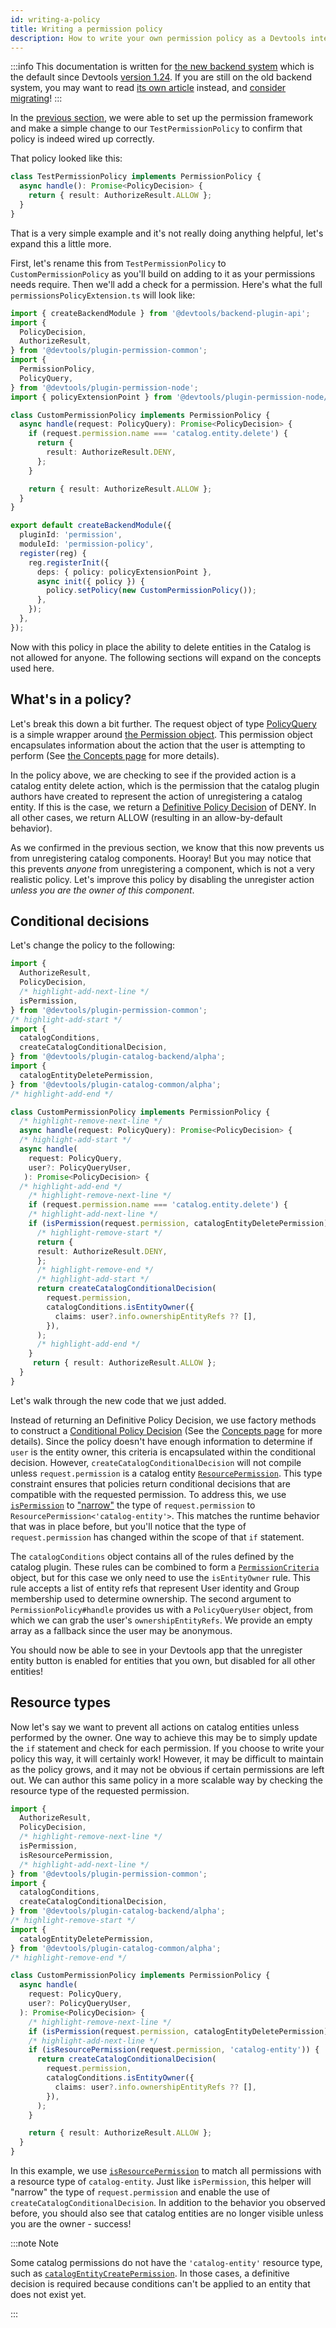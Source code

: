 ```yaml
---
id: writing-a-policy
title: Writing a permission policy
description: How to write your own permission policy as a Devtools integrator
---
```


:::info
This documentation is written for [the new backend system](../backend-system/index.md) which is the default since Devtools [version 1.24](../releases/v1.24.0.md). If you are still on the old backend system, you may want to read [its own article](./writing-a-policy--old.md) instead, and [consider migrating](../backend-system/building-backends/08-migrating.md)!
:::

In the [previous section](./getting-started.md), we were able to set up the permission framework and make a simple change to our `TestPermissionPolicy` to confirm that policy is indeed wired up correctly.

That policy looked like this:

```ts title="packages/backend/src/extensions/permissionsPolicyExtension.ts"
class TestPermissionPolicy implements PermissionPolicy {
  async handle(): Promise<PolicyDecision> {
    return { result: AuthorizeResult.ALLOW };
  }
}
```

That is a very simple example and it's not really doing anything helpful, let's expand this a little more.

First, let's rename this from `TestPermissionPolicy` to `CustomPermissionPolicy` as you'll build on adding to it as your permissions needs require. Then we'll add a check for a permission. Here's what the full `permissionsPolicyExtension.ts` will look like:

```ts title="packages/backend/src/extensions/permissionsPolicyExtension.ts"
import { createBackendModule } from '@devtools/backend-plugin-api';
import {
  PolicyDecision,
  AuthorizeResult,
} from '@devtools/plugin-permission-common';
import {
  PermissionPolicy,
  PolicyQuery,
} from '@devtools/plugin-permission-node';
import { policyExtensionPoint } from '@devtools/plugin-permission-node/alpha';

class CustomPermissionPolicy implements PermissionPolicy {
  async handle(request: PolicyQuery): Promise<PolicyDecision> {
    if (request.permission.name === 'catalog.entity.delete') {
      return {
        result: AuthorizeResult.DENY,
      };
    }

    return { result: AuthorizeResult.ALLOW };
  }
}

export default createBackendModule({
  pluginId: 'permission',
  moduleId: 'permission-policy',
  register(reg) {
    reg.registerInit({
      deps: { policy: policyExtensionPoint },
      async init({ policy }) {
        policy.setPolicy(new CustomPermissionPolicy());
      },
    });
  },
});
```

Now with this policy in place the ability to delete entities in the Catalog is not allowed for anyone. The following sections will expand on the concepts used here.

## What's in a policy?

Let's break this down a bit further. The request object of type [PolicyQuery](https://devtools.khulnasoft.com/docs/reference/plugin-permission-node.policyquery) is a simple wrapper around [the Permission object](https://devtools.khulnasoft.com/docs/reference/plugin-permission-common.permission). This permission object encapsulates information about the action that the user is attempting to perform (See [the Concepts page](./concepts.md) for more details).

In the policy above, we are checking to see if the provided action is a catalog entity delete action, which is the permission that the catalog plugin authors have created to represent the action of unregistering a catalog entity. If this is the case, we return a [Definitive Policy Decision](https://devtools.khulnasoft.com/docs/reference/plugin-permission-common.definitivepolicydecision) of DENY. In all other cases, we return ALLOW (resulting in an allow-by-default behavior).

As we confirmed in the previous section, we know that this now prevents us from unregistering catalog components. Hooray! But you may notice that this prevents _anyone_ from unregistering a component, which is not a very realistic policy. Let's improve this policy by disabling the unregister action _unless you are the owner of this component_.

## Conditional decisions

Let's change the policy to the following:

```ts
import {
  AuthorizeResult,
  PolicyDecision,
  /* highlight-add-next-line */
  isPermission,
} from '@devtools/plugin-permission-common';
/* highlight-add-start */
import {
  catalogConditions,
  createCatalogConditionalDecision,
} from '@devtools/plugin-catalog-backend/alpha';
import {
  catalogEntityDeletePermission,
} from '@devtools/plugin-catalog-common/alpha';
/* highlight-add-end */

class CustomPermissionPolicy implements PermissionPolicy {
  /* highlight-remove-next-line */
  async handle(request: PolicyQuery): Promise<PolicyDecision> {
  /* highlight-add-start */
  async handle(
    request: PolicyQuery,
    user?: PolicyQueryUser,
   ): Promise<PolicyDecision> {
  /* highlight-add-end */
    /* highlight-remove-next-line */
    if (request.permission.name === 'catalog.entity.delete') {
    /* highlight-add-next-line */
    if (isPermission(request.permission, catalogEntityDeletePermission)) {
      /* highlight-remove-start */
      return {
      result: AuthorizeResult.DENY,
      };
      /* highlight-remove-end */
      /* highlight-add-start */
      return createCatalogConditionalDecision(
        request.permission,
        catalogConditions.isEntityOwner({
          claims: user?.info.ownershipEntityRefs ?? [],
        }),
      );
      /* highlight-add-end */
    }
     return { result: AuthorizeResult.ALLOW };
  }
}
```

Let's walk through the new code that we just added.

Instead of returning an Definitive Policy Decision, we use factory methods to construct a [Conditional Policy Decision](https://devtools.khulnasoft.com/docs/reference/plugin-permission-common.conditionalpolicydecision) (See the [Concepts page](./concepts.md) for more details). Since the policy doesn't have enough information to determine if `user` is the entity owner, this criteria is encapsulated within the conditional decision. However, `createCatalogConditionalDecision` will not compile unless `request.permission` is a catalog entity [`ResourcePermission`](https://devtools.khulnasoft.com/docs/reference/plugin-permission-common.resourcepermission). This type constraint ensures that policies return conditional decisions that are compatible with the requested permission. To address this, we use [`isPermission`](https://devtools.khulnasoft.com/docs/reference/plugin-permission-common.ispermission) to ["narrow"](https://www.typescriptlang.org/docs/handbook/2/narrowing.html) the type of `request.permission` to `ResourcePermission<'catalog-entity'>`. This matches the runtime behavior that was in place before, but you'll notice that the type of `request.permission` has changed within the scope of that `if` statement.

The `catalogConditions` object contains all of the rules defined by the catalog plugin. These rules can be combined to form a [`PermissionCriteria`](https://devtools.khulnasoft.com/docs/reference/plugin-permission-common.permissioncriteria) object, but for this case we only need to use the `isEntityOwner` rule. This rule accepts a list of entity refs that represent User identity and Group membership used to determine ownership. The second argument to `PermissionPolicy#handle` provides us with a `PolicyQueryUser` object, from which we can grab the user's `ownershipEntityRefs`. We provide an empty array as a fallback since the user may be anonymous.

You should now be able to see in your Devtools app that the unregister entity button is enabled for entities that you own, but disabled for all other entities!

## Resource types

Now let's say we want to prevent all actions on catalog entities unless performed by the owner. One way to achieve this may be to simply update the `if` statement and check for each permission. If you choose to write your policy this way, it will certainly work! However, it may be difficult to maintain as the policy grows, and it may not be obvious if certain permissions are left out. We can author this same policy in a more scalable way by checking the resource type of the requested permission.

```ts
import {
  AuthorizeResult,
  PolicyDecision,
  /* highlight-remove-next-line */
  isPermission,
  isResourcePermission,
  /* highlight-add-next-line */
} from '@devtools/plugin-permission-common';
import {
  catalogConditions,
  createCatalogConditionalDecision,
} from '@devtools/plugin-catalog-backend/alpha';
/* highlight-remove-start */
import {
  catalogEntityDeletePermission,
} from '@devtools/plugin-catalog-common/alpha';
/* highlight-remove-end */

class CustomPermissionPolicy implements PermissionPolicy {
  async handle(
    request: PolicyQuery,
    user?: PolicyQueryUser,
  ): Promise<PolicyDecision> {
    /* highlight-remove-next-line */
    if (isPermission(request.permission, catalogEntityDeletePermission)) {
    /* highlight-add-next-line */
    if (isResourcePermission(request.permission, 'catalog-entity')) {
      return createCatalogConditionalDecision(
        request.permission,
        catalogConditions.isEntityOwner({
          claims: user?.info.ownershipEntityRefs ?? [],
        }),
      );
    }

    return { result: AuthorizeResult.ALLOW };
  }
}
```

In this example, we use [`isResourcePermission`](https://devtools.khulnasoft.com/docs/reference/plugin-permission-common.isresourcepermission) to match all permissions with a resource type of `catalog-entity`. Just like `isPermission`, this helper will "narrow" the type of `request.permission` and enable the use of `createCatalogConditionalDecision`. In addition to the behavior you observed before, you should also see that catalog entities are no longer visible unless you are the owner - success!

:::note Note

Some catalog permissions do not have the `'catalog-entity'` resource type, such as [`catalogEntityCreatePermission`](https://github.com/khulnasoft/devtools/blob/1e5e9fb9de9856a49e60fc70c38a4e4e94c69570/plugins/catalog-common/src/permissions.ts#L49). In those cases, a definitive decision is required because conditions can't be applied to an entity that does not exist yet.

:::
